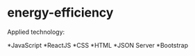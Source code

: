 # energy-efficiency
Applied technology:

*JavaScript 
*ReactJS 
*CSS 
*HTML 
*JSON Server 
*Bootstrap
